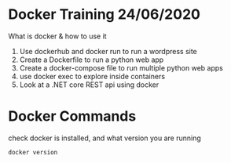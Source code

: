 # Docker Training 24/06/2020

What is docker & how to use it

1. Use dockerhub and docker run to run a wordpress site
2. Create a Dockerfile to run a python web app
3. Create a docker-compose file to run multiple python web apps
4. use docker exec to explore inside containers
5. Look at a .NET core REST api using docker

# Docker Commands

check docker is installed, and what version you are running

`docker version`